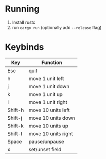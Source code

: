# Running
1. Install rustc
2. run `cargo run` (optionally add `--release` flag)

# Keybinds
| Key | Function |
| --- | -------- |
| Esc | quit     |
| h   | move 1 unit left |
| j   | move 1 unit down |
| k   | move 1 unit up |
| l   | move 1 unit right |
| Shift-h | move 10 units left |
| Shift-j | move 10 units down |
| Shift-k | move 10 units up |
| Shift-l | move 10 units right |
| Space | pause/unpause |
| x | set/unset field |
